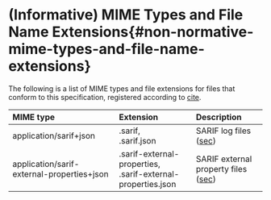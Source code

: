 <!--
---
toc:
  auto: false
  label: (Informative) MIME Types and File Name Extensions
  enumerate: Appendix M.
---
-->
# (Informative) MIME Types and File Name Extensions{#non-normative-mime-types-and-file-name-extensions}

The following is a list of MIME types and file extensions for files that conform to this specification, registered according to [cite](#RFC2048).

| MIME type                                  | Extension                                                      | Description                                                           |
|:-------------------------------------------|:---------------------------------------------------------------|:----------------------------------------------------------------------|
| application/sarif+json                     | .sarif,<br>.sarif.json                                         | SARIF log files ([sec](#file-format))                                 |
| application/sarif-external-properties+json | .sarif-external-properties,<br>.sarif-external-properties.json | SARIF external property files ([sec](#external-property-file-format)) |
